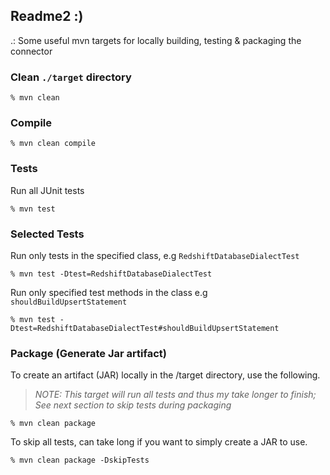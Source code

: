 
## Readme2 :)

.: Some useful mvn targets for locally building, testing & packaging the connector

### Clean `./target` directory
```shell
% mvn clean 
```

### Compile 
```shell
% mvn clean compile 
```

### Tests
Run all JUnit tests
```shell
% mvn test 
```


### Selected Tests
Run only tests in the specified class, e.g `RedshiftDatabaseDialectTest`
```shell
% mvn test -Dtest=RedshiftDatabaseDialectTest
```

Run only specified test methods in the class e.g `shouldBuildUpsertStatement`
```shell
% mvn test -Dtest=RedshiftDatabaseDialectTest#shouldBuildUpsertStatement
```


### Package (Generate Jar artifact)

To create an artifact (JAR) locally in the /target directory, use the following.

> *NOTE: This target will run all tests and thus my take longer to finish; See next section to skip tests during packaging*

```shell
% mvn clean package 
```

To skip all tests, can take long if you want to simply create a JAR to use.
```shell
% mvn clean package -DskipTests
```


